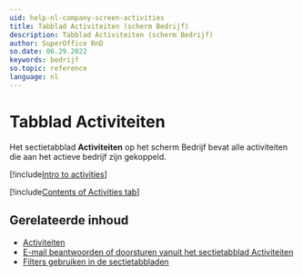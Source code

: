 ```yaml
---
uid: help-nl-company-screen-activities
title: Tabblad Activiteiten (scherm Bedrijf)
description: Tabblad Activiteiten (scherm Bedrijf)
author: SuperOffice RnD
so.date: 06.29.2022
keywords: bedrijf
so.topic: reference
language: nl
---
```


# Tabblad Activiteiten

Het sectietabblad **Activiteiten** op het scherm Bedrijf bevat alle activiteiten die aan het actieve bedrijf zijn gekoppeld.

[!include[Intro to activities](../../../learn/includes/intro-activities.md)]

[!include[Contents of Activities tab](../../../learn/includes/activities-tab.md)]

## Gerelateerde inhoud

* [Activiteiten][1]
* [E-mail beantwoorden of doorsturen vanuit het sectietabblad Activiteiten][3]
* [Filters gebruiken in de sectietabbladen][5]

<!-- Referenced links -->
[1]: ../../../learn/activity/index.md
[3]: ../../../learn/activity/send-email.md
[5]: ../../../learn/section-tabs/filter.md

<!-- Referenced images -->
